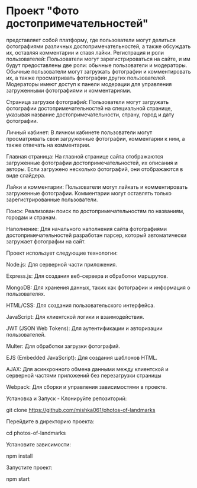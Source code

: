 # Проект "Фото достопримечательностей" 
представляет собой платформу, где пользователи могут делиться фотографиями различных достопримечательностей, а также обсуждать их, оставляя комментарии и ставя лайки.
Регистрация и роли пользователей: Пользователи могут зарегистрироваться на сайте, и им будут предоставлены две роли: обычные пользователи и модераторы. Обычные пользователи могут загружать фотографии и комментировать их, а также просматривать фотографии других пользователей. Модераторы имеют доступ к панели модерации для управления загруженными фотографиями и комментариями.

Страница загрузки фотографий: Пользователи могут загружать фотографии достопримечательностей на специальной странице, указывая название достопримечательности, страну, город и дату фотографии.

Личный кабинет: В личном кабинете пользователи могут просматривать свои загруженные фотографии, комментарии к ним, а также отвечать на комментарии.

Главная страница: На главной странице сайта отображаются загруженные фотографии достопримечательностей, их описания и авторы. Если загружено несколько фотографий, они отображаются в виде слайдера.

Лайки и комментарии: Пользователи могут лайкать и комментировать загруженные фотографии. Комментарии могут оставлять только зарегистрированные пользователи.

Поиск: Реализован поиск по достопримечательностям по названиям, городам и странам.

Наполнение: Для начального наполнения сайта фотографиями достопримечательностей разработан парсер, который автоматически загружает фотографии на сайт.


Проект использует следующие технологии:

Node.js: Для серверной части приложения.

Express.js: Для создания веб-сервера и обработки маршрутов.

MongoDB: Для хранения данных, таких как фотографии и информация о пользователях.

HTML/CSS: Для создания пользовательского интерфейса.

JavaScript: Для клиентской логики и взаимодействия.

JWT (JSON Web Tokens): Для аутентификации и авторизации пользователей.

Multer: Для обработки загрузки фотографий.

EJS (Embedded JavaScript): Для создания шаблонов HTML.

AJAX: Для асинхронного обмена данными между клиентской и серверной частями приложений без перезагрузки страницы

Webpack: Для сборки и управления зависимостями в проекте.

Установка и Запуск - Клонируйте репозиторий:

git clone https://github.com/mishka061/photos-of-landmarks

Перейдите в директорию проекта:

cd photos-of-landmarks

Установите зависимости:

npm install

Запустите проект:

npm start
